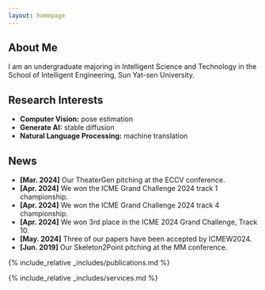 ```yaml
---
layout: homepage
---
```


## About Me

I am an undergraduate majoring in Intelligent Science and Technology in the School of Intelligent Engineering, Sun Yat-sen University.

## Research Interests

- **Computer Vision:** pose estimation
- **Generate AI:** stable diffusion
- **Natural Language Processing:** machine translation

## News

- **[Mar. 2024]** Our TheaterGen pitching at the ECCV conference.
- **[Apr. 2024]** We won the ICME Grand Challenge 2024 track 1 championship.
- **[Apr. 2024]** We won the ICME Grand Challenge 2024 track 4 championship.
- **[Apr. 2024]** We won 3rd place in the ICME 2024 Grand Challenge, Track 10.
- **[May. 2024]** Three of our papers have been accepted by ICMEW2024.
- **[Jun. 2019]** Our Skeleton2Point pitching at the MM conference.
  
{% include_relative _includes/publications.md %}

{% include_relative _includes/services.md %}
